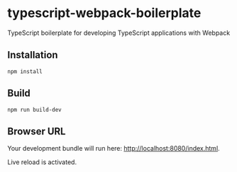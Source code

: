 # typescript-webpack-boilerplate
TypeScript boilerplate for developing TypeScript applications with Webpack

## Installation

```
npm install
```

## Build

```
npm run build-dev
```

## Browser URL

Your development bundle will run here: [http://localhost:8080/index.html](http://localhost:8080/index.html).

Live reload is activated. 
